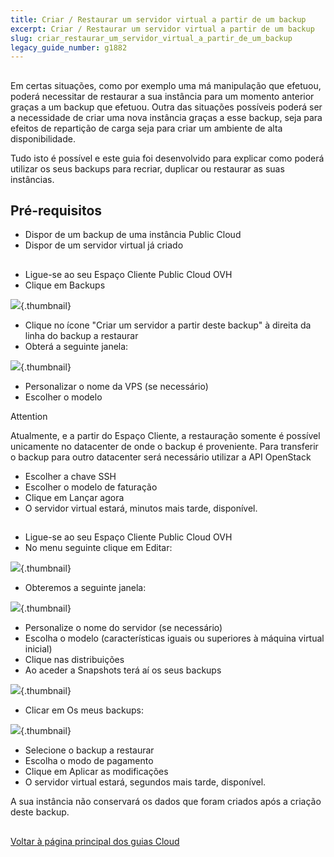 ```yaml
---
title: Criar / Restaurar um servidor virtual a partir de um backup
excerpt: Criar / Restaurar um servidor virtual a partir de um backup
slug: criar_restaurar_um_servidor_virtual_a_partir_de_um_backup
legacy_guide_number: g1882
---
```



## 
Em certas situações, como por exemplo uma má manipulação que efetuou, poderá necessitar de restaurar a sua instância para um momento anterior graças a um backup que efetuou. Outra das situações possíveis poderá ser a necessidade de criar uma nova instância graças a esse backup, seja para efeitos de repartição de carga seja para criar um ambiente de alta disponibilidade.

Tudo isto é possível e este guia foi desenvolvido para explicar como poderá utilizar os seus backups para recriar, duplicar ou restaurar as suas instâncias.


## Pré-requisitos

- Dispor de um backup de uma instância Public Cloud
- Dispor de um servidor virtual já criado




## 

- Ligue-se ao seu Espaço Cliente Public Cloud OVH
- Clique em Backups



![](images/img_2808.jpg){.thumbnail}

- Clique no ícone "Criar um servidor a partir deste backup" à direita da linha do backup a restaurar
- Obterá a seguinte janela:



![](images/img_2809.jpg){.thumbnail}

- Personalizar o nome da VPS (se necessário)
- Escolher o modelo

Attention

Atualmente, e a partir do Espaço Cliente, a restauração somente é possível unicamente no datacenter de onde o backup é proveniente. Para transferir o backup para outro datacenter será necessário utilizar a API OpenStack


- Escolher a chave SSH
- Escolher o modelo de faturação
- Clique em Lançar agora
- O servidor virtual estará, minutos mais tarde, disponível.




## 

- Ligue-se ao seu Espaço Cliente Public Cloud OVH
- No menu seguinte clique em Editar:



![](images/img_2810.jpg){.thumbnail}

- Obteremos a seguinte janela:



![](images/img_2812.jpg){.thumbnail}

- Personalize o nome do servidor (se necessário)
- Escolha o modelo (características iguais ou superiores à máquina virtual inicial)
- Clique nas distribuições
- Ao aceder a Snapshots terá aí os seus backups



![](images/img_2815.jpg){.thumbnail}

- Clicar em Os meus backups:



![](images/img_2816.jpg){.thumbnail}

- Selecione o backup a restaurar
- Escolha o modo de pagamento
- Clique em Aplicar as modificações
- O servidor virtual estará, segundos mais tarde, disponível.


A sua instância não conservará os dados que foram criados após a criação deste backup.


## 
[Voltar à página principal dos guias Cloud]({legacy}1785)

